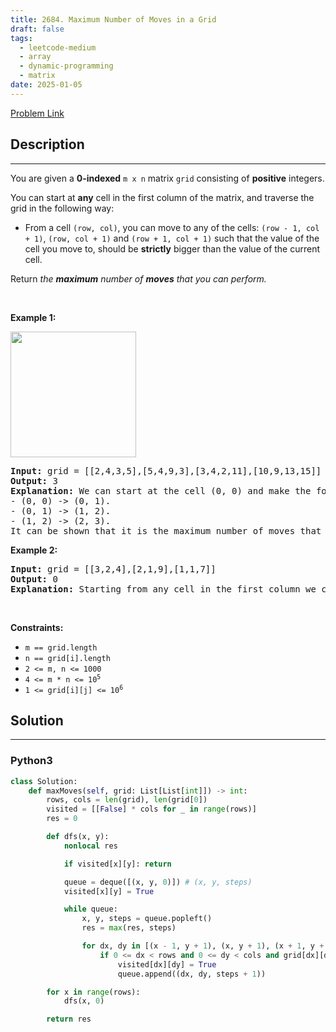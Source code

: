 ```yaml
---
title: 2684. Maximum Number of Moves in a Grid
draft: false
tags:
  - leetcode-medium
  - array
  - dynamic-programming
  - matrix
date: 2025-01-05
---
```


[Problem Link](https://leetcode.com/problems/maximum-number-of-moves-in-a-grid/)

## Description

---

<p>You are given a <strong>0-indexed</strong> <code>m x n</code> matrix <code>grid</code> consisting of <strong>positive</strong> integers.</p>

<p>You can start at <strong>any</strong> cell in the first column of the matrix, and traverse the grid in the following way:</p>

<ul>
	<li>From a cell <code>(row, col)</code>, you can move to any of the cells: <code>(row - 1, col + 1)</code>, <code>(row, col + 1)</code> and <code>(row + 1, col + 1)</code> such that the value of the cell you move to, should be <strong>strictly</strong> bigger than the value of the current cell.</li>
</ul>

<p>Return <em>the <strong>maximum</strong> number of <strong>moves</strong> that you can perform.</em></p>

<p>&nbsp;</p>
<p><strong class="example">Example 1:</strong></p>
<img alt="" src="https://assets.leetcode.com/uploads/2023/04/11/yetgriddrawio-10.png" style="width: 201px; height: 201px;" />
<pre>
<strong>Input:</strong> grid = [[2,4,3,5],[5,4,9,3],[3,4,2,11],[10,9,13,15]]
<strong>Output:</strong> 3
<strong>Explanation:</strong> We can start at the cell (0, 0) and make the following moves:
- (0, 0) -&gt; (0, 1).
- (0, 1) -&gt; (1, 2).
- (1, 2) -&gt; (2, 3).
It can be shown that it is the maximum number of moves that can be made.</pre>

<p><strong class="example">Example 2:</strong></p>

<pre>
<img alt="" src="https://assets.leetcode.com/uploads/2023/04/12/yetgrid4drawio.png" />
<strong>Input:</strong> grid = [[3,2,4],[2,1,9],[1,1,7]]
<strong>Output:</strong> 0
<strong>Explanation:</strong> Starting from any cell in the first column we cannot perform any moves.
</pre>

<p>&nbsp;</p>
<p><strong>Constraints:</strong></p>

<ul>
	<li><code>m == grid.length</code></li>
	<li><code>n == grid[i].length</code></li>
	<li><code>2 &lt;= m, n &lt;= 1000</code></li>
	<li><code>4 &lt;= m * n &lt;= 10<sup>5</sup></code></li>
	<li><code>1 &lt;= grid[i][j] &lt;= 10<sup>6</sup></code></li>
</ul>

## Solution

---

### Python3

```py title='maximum-number-of-moves-in-a-grid'
class Solution:
    def maxMoves(self, grid: List[List[int]]) -> int:
        rows, cols = len(grid), len(grid[0])
        visited = [[False] * cols for _ in range(rows)]
        res = 0

        def dfs(x, y):
            nonlocal res

            if visited[x][y]: return

            queue = deque([(x, y, 0)]) # (x, y, steps)
            visited[x][y] = True

            while queue:
                x, y, steps = queue.popleft()
                res = max(res, steps)

                for dx, dy in [(x - 1, y + 1), (x, y + 1), (x + 1, y + 1)]:
                    if 0 <= dx < rows and 0 <= dy < cols and grid[dx][dy] > grid[x][y] and not visited[dx][dy]:
                        visited[dx][dy] = True
                        queue.append((dx, dy, steps + 1))

        for x in range(rows):
            dfs(x, 0)

        return res

```
